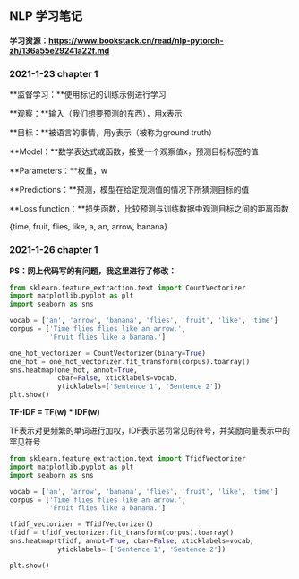 ## NLP 学习笔记

#### 学习资源：https://www.bookstack.cn/read/nlp-pytorch-zh/136a55e29241a22f.md

### 2021-1-23 chapter 1

**监督学习：**使用标记的训练示例进行学习

**观察：**输入（我们想要预测的东西），用x表示

**目标：**被语言的事情，用y表示（被称为ground truth）

**Model：**数学表达式或函数，接受一个观察值x，预测目标标签的值

**Parameters：**权重，w

**Predictions：**预测，模型在给定观测值的情况下所猜测目标的值

**Loss function：**损失函数，比较预测与训练数据中观测目标之间的距离函数

{time, fruit, flies, like, a, an, arrow, banana}



### 2021-1-26 chapter 1

**PS：网上代码写的有问题，我这里进行了修改：**

```python
from sklearn.feature_extraction.text import CountVectorizer
import matplotlib.pyplot as plt
import seaborn as sns

vocab = ['an', 'arrow', 'banana', 'flies', 'fruit', 'like', 'time']
corpus = ['Time flies flies like an arrow.',
          'Fruit flies like a banana.']

one_hot_vectorizer = CountVectorizer(binary=True)
one_hot = one_hot_vectorizer.fit_transform(corpus).toarray()
sns.heatmap(one_hot, annot=True,
            cbar=False, xticklabels=vocab,
            yticklabels=['Sentence 1', 'Sentence 2'])
plt.show()
```

**TF-IDF = TF(w) * IDF(w)**

TF表示对更频繁的单词进行加权，IDF表示惩罚常见的符号，并奖励向量表示中的罕见符号

```python
from sklearn.feature_extraction.text import TfidfVectorizer
import matplotlib.pyplot as plt
import seaborn as sns

vocab = ['an', 'arrow', 'banana', 'flies', 'fruit', 'like', 'time']
corpus = ['Time flies flies like an arrow.',
          'Fruit flies like a banana.']

tfidf_vectorizer = TfidfVectorizer()
tfidf = tfidf_vectorizer.fit_transform(corpus).toarray()
sns.heatmap(tfidf, annot=True, cbar=False, xticklabels=vocab,
            yticklabels= ['Sentence 1', 'Sentence 2'])

plt.show()
```







